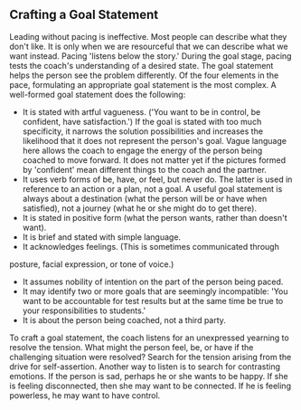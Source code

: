 ## Crafting a Goal Statement

Leading without pacing is ineffective. Most people can describe what they don't like. It is only when we are resourceful that we can describe what we want instead. Pacing 'listens below the story.' During the goal stage, pacing tests the coach's understanding of a desired state. The goal statement helps the person see the problem differently. Of the four elements in the pace, formulating an appropriate goal statement is the most complex. A well-formed goal statement does the following:

- It is stated with artful vagueness. ('You want to be in control, be confident, have satisfaction.') If the goal is stated with too much specificity, it narrows the solution possibilities and increases the likelihood that it does not represent the person's goal. Vague language here allows the coach to engage the energy of the person being coached to move forward. It does not matter yet if the pictures formed by 'confident' mean different things to the coach and the partner.
- It uses verb forms of be, have, or feel, but never do. The latter is used in reference to an action or a plan, not a goal. A useful goal statement is always about a destination (what the person will be or have when satisfied), not a journey (what he or she might do to get there).
- It is stated in positive form (what the person wants, rather than doesn't want).
- It is brief and stated with simple language.
- It acknowledges feelings. (This is sometimes communicated through

posture, facial expression, or tone of voice.)

- It assumes nobility of intention on the part of the person being paced.
- It may identify two or more goals that are seemingly incompatible: 'You want to be accountable for test results but at the same time be true to your responsibilities to students.'
- It is about the person being coached, not a third party.

To craft a goal statement, the coach listens for an unexpressed yearning to resolve the tension. What might the person feel, be, or have if the challenging situation were resolved? Search for the tension arising from the drive for self-assertion. Another way to listen is to search for contrasting emotions. If the person is sad, perhaps he or she wants to be happy. If she is feeling disconnected, then she may want to be connected. If he is feeling powerless, he may want to have control.